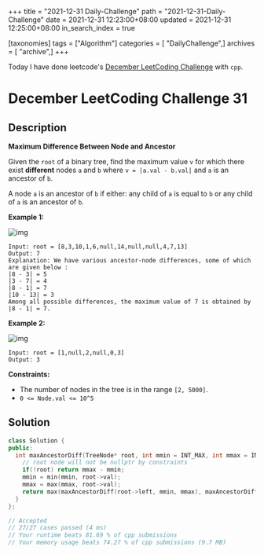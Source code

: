 +++
title = "2021-12-31 Daily-Challenge"
path = "2021-12-31-Daily-Challenge"
date = 2021-12-31 12:23:00+08:00
updated = 2021-12-31 12:25:00+08:00
in_search_index = true

[taxonomies]
tags = ["Algorithm"]
categories = [ "DailyChallenge",]
archives = [ "archive",]
+++

Today I have done leetcode's [December LeetCoding Challenge](https://leetcode.com/problems/maximum-difference-between-node-and-ancestor/) with `cpp`.

<!-- more -->

# December LeetCoding Challenge 31

## Description

**Maximum Difference Between Node and Ancestor**

Given the `root` of a binary tree, find the maximum value `v` for which there exist **different** nodes `a` and `b` where `v = |a.val - b.val|` and `a` is an ancestor of `b`.

A node `a` is an ancestor of `b` if either: any child of `a` is equal to `b` or any child of `a` is an ancestor of `b`.

 

**Example 1:**

![img](https://assets.leetcode.com/uploads/2020/11/09/tmp-tree.jpg)

```
Input: root = [8,3,10,1,6,null,14,null,null,4,7,13]
Output: 7
Explanation: We have various ancestor-node differences, some of which are given below :
|8 - 3| = 5
|3 - 7| = 4
|8 - 1| = 7
|10 - 13| = 3
Among all possible differences, the maximum value of 7 is obtained by |8 - 1| = 7.
```

**Example 2:**

![img](https://assets.leetcode.com/uploads/2020/11/09/tmp-tree-1.jpg)

```
Input: root = [1,null,2,null,0,3]
Output: 3
```

 

**Constraints:**

- The number of nodes in the tree is in the range `[2, 5000]`.
- `0 <= Node.val <= 10^5`

## Solution

``` cpp
class Solution {
public:
  int maxAncestorDiff(TreeNode* root, int mmin = INT_MAX, int mmax = INT_MIN) {
    // root node will not be nullptr by constraints
    if(!root) return mmax - mmin;
    mmin = min(mmin, root->val);
    mmax = max(mmax, root->val);
    return max(maxAncestorDiff(root->left, mmin, mmax), maxAncestorDiff(root->right, mmin, mmax));
  }
};

// Accepted
// 27/27 cases passed (4 ms)
// Your runtime beats 81.69 % of cpp submissions
// Your memory usage beats 74.27 % of cpp submissions (9.7 MB)
```
